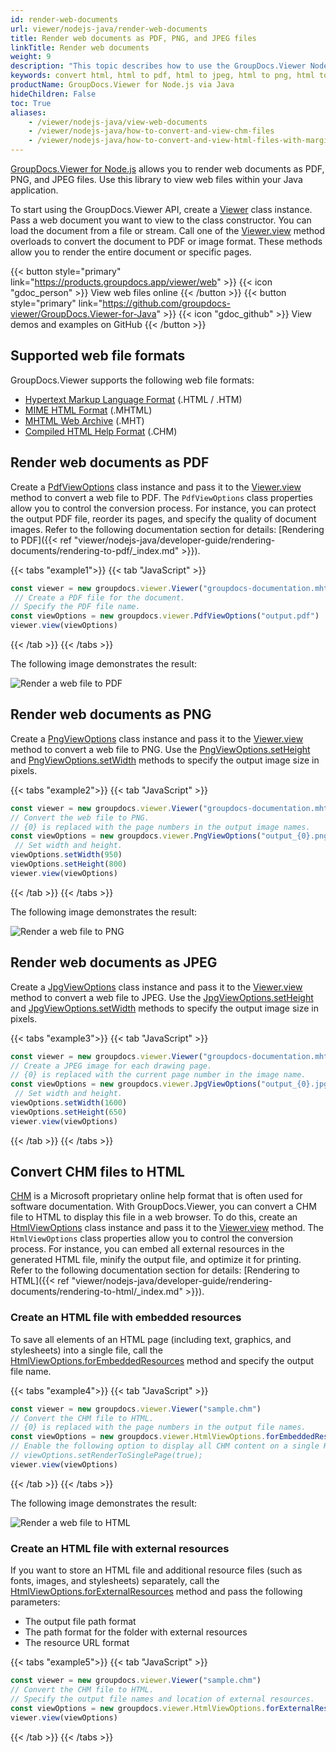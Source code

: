 ```yaml
---
id: render-web-documents
url: viewer/nodejs-java/render-web-documents
title: Render web documents as PDF, PNG, and JPEG files
linkTitle: Render web documents
weight: 9
description: "This topic describes how to use the GroupDocs.Viewer Node.js API to convert web documents to PDF, PNG, and JPEG formats."
keywords: convert html, html to pdf, html to jpeg, html to png, html to image
productName: GroupDocs.Viewer for Node.js via Java
hideChildren: False
toc: True
aliases:
    - /viewer/nodejs-java/view-web-documents
    - /viewer/nodejs-java/how-to-convert-and-view-chm-files
    - /viewer/nodejs-java/how-to-convert-and-view-html-files-with-margins
---
```

[GroupDocs.Viewer for Node.js](https://products.groupdocs.com/viewer/nodejs-java) allows you to render web documents as PDF, PNG, and JPEG files. Use this library to view web files within your Java application. 

To start using the GroupDocs.Viewer API, create a [Viewer](#) class instance. Pass a web document you want to view to the class constructor. You can load the document from a file or stream. Call one of the [Viewer.view](#) method overloads to convert the document to PDF or image format. These methods allow you to render the entire document or specific pages.

{{< button style="primary" link="https://products.groupdocs.app/viewer/web" >}} {{< icon "gdoc_person" >}} View web files online {{< /button >}} {{< button style="primary" link="https://github.com/groupdocs-viewer/GroupDocs.Viewer-for-Java" >}} {{< icon "gdoc_github" >}} View demos and examples on GitHub {{< /button >}}

## Supported web file formats

GroupDocs.Viewer supports the following web file formats:

* [Hypertext Markup Language Format](https://docs.fileformat.com/web/html/) (.HTML / .HTM)
* [MIME HTML Format](https://docs.fileformat.com/web/mhtml/) (.MHTML)
* [MHTML Web Archive](https://docs.fileformat.com/web/mht/) (.MHT)
* [Compiled HTML Help Format](https://docs.fileformat.com/web/chm/) (.CHM)

## Render web documents as PDF

Create a [PdfViewOptions](#) class instance and pass it to the [Viewer.view](#) method to convert a web file to PDF. The `PdfViewOptions` class properties allow you to control the conversion process. For instance, you can protect the output PDF file, reorder its pages, and specify the quality of document images. Refer to the following documentation section for details: [Rendering to PDF]({{< ref "viewer/nodejs-java/developer-guide/rendering-documents/rendering-to-pdf/_index.md" >}}).

{{< tabs "example1">}}
{{< tab "JavaScript" >}}
```js
const viewer = new groupdocs.viewer.Viewer("groupdocs-documentation.mhtml")
 // Create a PDF file for the document.
// Specify the PDF file name.
const viewOptions = new groupdocs.viewer.PdfViewOptions("output.pdf")
viewer.view(viewOptions)
```
{{< /tab >}}
{{< /tabs >}}

The following image demonstrates the result:

![Render a web file to PDF](/viewer/java/images/rendering-basics/render-web-documents/render-web-to-pdf.png)

## Render web documents as PNG

Create a [PngViewOptions](#) class instance and pass it to the [Viewer.view](#) method to convert a web file to PNG. Use the [PngViewOptions.setHeight](#) and [PngViewOptions.setWidth](#) methods to specify the output image size in pixels.

{{< tabs "example2">}}
{{< tab "JavaScript" >}}
```js
const viewer = new groupdocs.viewer.Viewer("groupdocs-documentation.mhtml")
// Convert the web file to PNG.
// {0} is replaced with the page numbers in the output image names.
const viewOptions = new groupdocs.viewer.PngViewOptions("output_{0}.png")
 // Set width and height.
viewOptions.setWidth(950)
viewOptions.setHeight(800)
viewer.view(viewOptions)
```
{{< /tab >}}
{{< /tabs >}}

The following image demonstrates the result:

![Render a web file to PNG](/viewer/java/images/rendering-basics/render-web-documents/render-web-to-png.png)

## Render web documents as JPEG

Create a [JpgViewOptions](#) class instance and pass it to the [Viewer.view](#) method to convert a web file to JPEG. Use the [JpgViewOptions.setHeight](#) and [JpgViewOptions.setWidth](#) methods to specify the output image size in pixels.

{{< tabs "example3">}}
{{< tab "JavaScript" >}}
```js
const viewer = new groupdocs.viewer.Viewer("groupdocs-documentation.mhtml")
// Create a JPEG image for each drawing page.
// {0} is replaced with the current page number in the image name.
const viewOptions = new groupdocs.viewer.JpgViewOptions("output_{0}.jpg")
 // Set width and height.
viewOptions.setWidth(1600)
viewOptions.setHeight(650)
viewer.view(viewOptions)
```
{{< /tab >}}
{{< /tabs >}}

## Convert CHM files to HTML

[CHM](https://docs.fileformat.com/web/chm/) is a Microsoft proprietary online help format that is often used for software documentation. With GroupDocs.Viewer, you can convert a CHM file to HTML to display this file in a web browser. To do this, create an [HtmlViewOptions](#) class instance and pass it to the [Viewer.view](#) method. The `HtmlViewOptions` class properties allow you to control the conversion process. For instance, you can embed all external resources in the generated HTML file, minify the output file, and optimize it for printing. Refer to the following documentation section for details: [Rendering to HTML]({{< ref "viewer/nodejs-java/developer-guide/rendering-documents/rendering-to-html/_index.md" >}}).

### Create an HTML file with embedded resources

To save all elements of an HTML page (including text, graphics, and stylesheets) into a single file, call the [HtmlViewOptions.forEmbeddedResources](#) method and specify the output file name.

{{< tabs "example4">}}
{{< tab "JavaScript" >}}
```js
const viewer = new groupdocs.viewer.Viewer("sample.chm")
// Convert the CHM file to HTML.
// {0} is replaced with the page numbers in the output file names.
const viewOptions = new groupdocs.viewer.HtmlViewOptions.forEmbeddedResources("chm_result_{0}.html")
// Enable the following option to display all CHM content on a single HTML page.
// viewOptions.setRenderToSinglePage(true);
viewer.view(viewOptions)
```
{{< /tab >}}
{{< /tabs >}}

The following image demonstrates the result:

![Render a web file to HTML](/viewer/java/images/rendering-basics/render-web-documents/render-chm-to-html.png)

### Create an HTML file with external resources

If you want to store an HTML file and additional resource files (such as fonts, images, and stylesheets) separately, call the [HtmlViewOptions.forExternalResources](#) method and pass the following parameters:

  * The output file path format
  * The path format for the folder with external resources
  * The resource URL format

{{< tabs "example5">}}
{{< tab "JavaScript" >}}
```js
const viewer = new groupdocs.viewer.Viewer("sample.chm")
// Convert the CHM file to HTML.
// Specify the output file names and location of external resources.
const viewOptions = new groupdocs.viewer.HtmlViewOptions.forExternalResources("page_{0}.html", "page_{0}/resource_{0}_{1}", "page_{0}/resource_{0}_{1}");
viewer.view(viewOptions)
```
{{< /tab >}}
{{< /tabs >}}